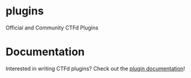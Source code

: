 # plugins
Official and Community CTFd Plugins

# Documentation

Interested in writing CTFd plugins? Check out the [plugin documentation](https://docs.ctfd.io/docs/plugins/overview)!
